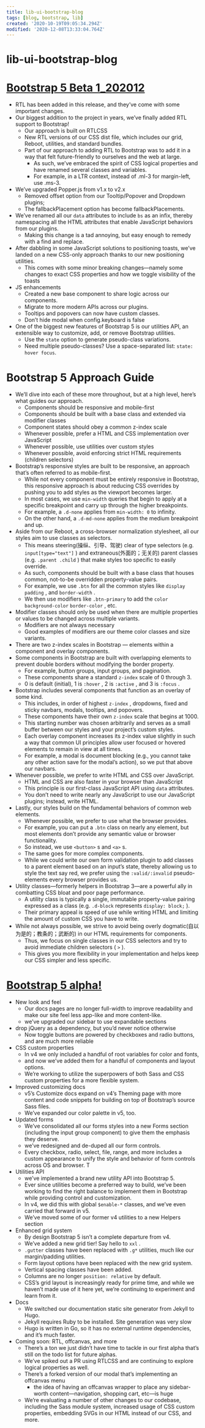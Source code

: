 ```yaml
---
title: lib-ui-bootstrap-blog
tags: [blog, bootstrap, lib]
created: '2020-10-19T09:05:34.294Z'
modified: '2020-12-08T13:33:04.764Z'
---
```


# lib-ui-bootstrap-blog

# [Bootstrap 5 Beta 1_202012](https://blog.getbootstrap.com/2020/12/07/bootstrap-5-beta-1/)

- RTL has been added in this release, and they’ve come with some important changes. 
- Our biggest addition to the project in years, we’ve finally added RTL support to Bootstrap!
  - Our approach is built on RTLCSS
  - New RTL versions of our CSS dist file, which includes our grid, Reboot, utilities, and standard bundles.
  - Part of our approach to adding RTL to Bootstrap was to add it in a way that felt future-friendly to ourselves and the web at large. 
    - As such, we’ve embraced the spirit of CSS logical properties and have renamed several classes and variables.
    - For example, in a LTR context, instead of .ml-3 for margin-left, use .ms-3. 
- We’ve upgraded Popper.js from v1.x to v2.x
  - Removed offset option from our Tooltip/Popover and Dropdown plugins; 
  - The fallbackPlacement option has become fallbackPlacements.
- We’ve renamed all our `data` attributes to include `bs` as an infix, thereby namespacing all the HTML attributes that enable JavaScript behaviors from our plugins.
  - Making this change is a tad annoying, but easy enough to remedy with a find and replace. 
- After dabbling in some JavaScript solutions to positioning toasts, we’ve landed on a new CSS-only approach thanks to our new positioning utilities. 
  - This comes with some minor breaking changes—namely some changes to exact CSS properties and how we toggle visibility of the toasts
- JS enhancements
  - Created a new base component to share logic across our components. 
  - Migrate to more modern APIs across our plugins.
  - Tooltips and popovers can now have custom classes. 
  - Don’t hide modal when config.keyboard is false
- One of the biggest new features of Bootstrap 5 is our utilities API, an extensible way to customize, add, or remove Bootstrap utilities.
  - Use the `state` option to generate pseudo-class variations.
  - Need multiple pseudo-classes? Use a space-separated list: `state: hover focus`.

# Bootstrap 5 Approach Guide

- We’ll dive into each of these more throughout, but at a high level, here’s what guides our approach.
  - Components should be responsive and mobile-first
  - Components should be built with a base class and extended via modifier classes
  - Component states should obey a common z-index scale
  - Whenever possible, prefer a HTML and CSS implementation over JavaScript
  - Whenever possible, use utilities over custom styles
  - Whenever possible, avoid enforcing strict HTML requirements (children selectors)
- Bootstrap’s responsive styles are built to be responsive, an approach that’s often referred to as mobile-first. 
  - While not every component must be entirely responsive in Bootstrap, this responsive approach is about reducing CSS overrides by pushing you to add styles as the viewport becomes larger.
  - In most cases, we use `min-width` queries that begin to apply at a specific breakpoint and carry up through the higher breakpoints. 
  - For example, a `.d-none` applies from `min-width: 0` to infinity. 
  - On the other hand, a `.d-md-none` applies from the medium breakpoint and up.
- Aside from our Reboot, a cross-browser normalization stylesheet, all our styles aim to use classes as selectors. 
  - This means steering(操纵、引导、驾驶) clear of type selectors (e.g. `input[type="text"]` ) and extraneous(外面的；无关的) parent classes (e.g. `.parent .child` ) that make styles too specific to easily override.
  - As such, components should be built with a base class that houses common, not-to-be overridden property-value pairs. 
  - For example, we use `.btn` for all the common styles like `display`  `padding` , and `border-width` . 
  - We then use modifiers like `.btn-primary` to add the `color`  `background-color`  `border-color` , etc.
- Modifier classes should only be used when there are multiple properties or values to be changed across multiple variants. 
  - Modifiers are not always necessary
  - Good examples of modifiers are our theme color classes and size variants.
- There are two z-index scales in Bootstrap — elements within a component and overlay components.
- Some components in Bootstrap are built with overlapping elements to prevent double borders without modifying the border property. 
  - For example, button groups, input groups, and pagination.
  - These components share a standard `z-index` scale of 0 through 3.
  - 0 is default (initial), 1 is `:hover` , 2 is `:active` , and 3 is `:focus` .
- Bootstrap includes several components that function as an overlay of some kind. 
  - This includes, in order of highest `z-index` , dropdowns, fixed and sticky navbars, modals, tooltips, and popovers. 
  - These components have their own `z-index` scale that begins at 1000. 
  - This starting number was chosen arbitrarily and serves as a small buffer between our styles and your project’s custom styles.
  - Each overlay component increases its z-index value slightly in such a way that common UI principles allow user focused or hovered elements to remain in view at all times. 
  - For example, a modal is document blocking (e.g., you cannot take any other action save for the modal’s action), so we put that above our navbars.
- Whenever possible, we prefer to write HTML and CSS over JavaScript. 
  - HTML and CSS are also faster in your browser than JavaScript
  - This principle is our first-class JavaScript API using `data` attributes. 
  - You don’t need to write nearly any JavaScript to use our JavaScript plugins; instead, write HTML.
- Lastly, our styles build on the fundamental behaviors of common web elements. 
  - Whenever possible, we prefer to use what the browser provides. 
  - For example, you can put a `.btn` class on nearly any element, but most elements don’t provide any semantic value or browser functionality. 
  - So instead, we use `<button>` s and `<a>` s.
  - The same goes for more complex components. 
  - While we could write our own form validation plugin to add classes to a parent element based on an input’s state, thereby allowing us to style the text say red, we prefer using the `:valid/:invalid` pseudo-elements every browser provides us.
- Utility classes—formerly helpers in Bootstrap 3—are a powerful ally in combatting CSS bloat and poor page performance. 
  - A utility class is typically a single, immutable property-value pairing expressed as a class (e.g. `.d-block` represents `display: block;` ). 
  - Their primary appeal is speed of use while writing HTML and limiting the amount of custom CSS you have to write.
- While not always possible, we strive to avoid being overly dogmatic(自以为是的；教条的；武断的) in our HTML requirements for components. 
  - Thus, we focus on single classes in our CSS selectors and try to avoid immediate children selectors ( `>` ). 
  - This gives you more flexibility in your implementation and helps keep our CSS simpler and less specific.

# [Bootstrap 5 alpha!](https://blog.getbootstrap.com/2020/06/16/bootstrap-5-alpha/)

- New look and feel
  - Our docs pages are no longer full-width to improve readability and make our site feel less app-like and more content-like.
  - we’ve upgraded our sidebar to use expandable sections
- drop jQuery as a dependency, but you’d never notice otherwise
  - Now toggle buttons are powered by checkboxes and radio buttons, and are much more reliable
- CSS custom properties
  - In v4 we only included a handful of root variables for color and fonts, 
  - and now we’ve added them for a handful of components and layout options.
  - We’re working to utilize the superpowers of both Sass and CSS custom properties for a more flexible system.
- Improved customizing docs
  - v5’s Customize docs expand on v4’s Theming page with more content and code snippets for building on top of Bootstrap’s source Sass files. 
  - We’ve expanded our color palette in v5, too. 
- Updated forms
  - We’ve consolidated all our forms styles into a new Forms section (including the input group component) to give them the emphasis they deserve.
  - we’ve redesigned and de-duped all our form controls.
  - Every checkbox, radio, select, file, range, and more includes a custom appearance to unify the style and behavior of form controls across OS and browser. T
- Utilities API
  - we’ve implemented a brand new utility API into Bootstrap 5.
  - Ever since utilities become a preferred way to build, we’ve been working to find the right balance to implement them in Bootstrap while providing control and customization. 
  - In v4, we did this with global `$enable-*` classes, and we’ve even carried that forward in v5.
  - We’ve moved some of our former v4 utilities to a new Helpers section
- Enhanced grid system
  - By design Bootstrap 5 isn’t a complete departure from v4.
  - We’ve added a new grid tier! Say hello to `xxl` .
  - `.gutter` classes have been replaced with `.g*` utilities, much like our margin/padding utilities. 
  - Form layout options have been replaced with the new grid system.
  - Vertical spacing classes have been added.
  - Columns are no longer `position: relative` by default.
  - CSS’s grid layout is increasingly ready for prime time, and while we haven’t made use of it here yet, we’re continuing to experiment and learn from it.
- Docs
  - We switched our documentation static site generator from Jekyll to Hugo. 
  - Jekyll requires Ruby to be installed. Site generation was very slow
  - Hugo is written in Go, so it has no external runtime dependencies, and it’s much faster. 
- Coming soon: RTL, offcanvas, and more
  - There’s a ton we just didn’t have time to tackle in our first alpha that’s still on the todo list for future alphas. 
  - We’ve spiked out a PR using RTLCSS and are continuing to explore logical properties as well.
  - There’s a forked version of our modal that’s implementing an offcanvas menu
    - the idea of having an offcanvas wrapper to place any sidebar-worth content—navigation, shopping cart, etc—is huge
  - We’re evaluating a number of other changes to our codebase, including the Sass module system, increased usage of CSS custom properties, embedding SVGs in our HTML instead of our CSS, and more.
